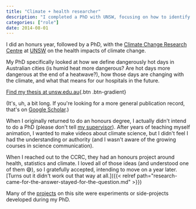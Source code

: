 ```yaml
---
title: "Climate + health researcher"
description: "I completed a PhD with UNSW, focusing on how to identify dangerously hot days and how they might change in the future."
categories: ["role"]
date: 2014-08-01
---
```


I did an honurs year, followed by a PhD, with the [Climate Change Research Centre](https://ccrc.unsw.edu.au) at [UNSW](https://www.unsw.edu.au) on the health impacts of climate change.

My PhD specifically looked at how we define dangerously hot days in Australian cities (is humid heat more dangerous? Are hot days more dangerous at the end of a heatwave?), how those days are changing with the climate, and what that means for our hospitals in the future.

[Find my thesis at unsw.edu.au](http://handle.unsw.edu.au/1959.4/63259){.btn .btn-gradient}

(It's, uh, a bit long. If you're looking for a more general publication record, that's on [Google Scholar](https://scholar.google.com/citations?user=Otq-xj0AAAAJ&hl=en).)

When I originally returned to do an honours degree, I actually didn't intend to do a PhD (please don't tell [my supervisor](https://donnagreen.org)). After years of teaching myself animation, I wanted to make videos about climate science, but I didn't feel I had the understanding or authority (and I wasn't aware of the growing courses in science communication).

When I reached out to the CCRC, they had an honours project around health, statistics and climate. I loved all of those ideas (and understood one of them 😅), so I gratefully accepted, intending to move on a year later. [Turns out it didn't work out that way at all.]({{< relref path="research-came-for-the-answer-stayed-for-the-question.md" >}})

Many of the [projects](/projects) on this site were experiments or side-projects developed during my PhD.